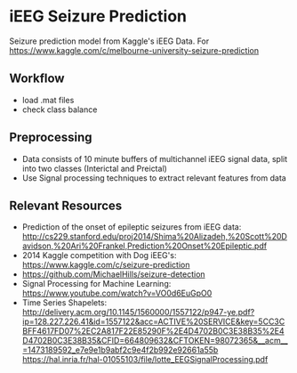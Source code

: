 # iEEG Seizure Prediction
Seizure prediction model from Kaggle's iEEG Data. For https://www.kaggle.com/c/melbourne-university-seizure-prediction

## Workflow

- load .mat files
- check class balance

## Preprocessing
- Data consists of 10 minute buffers of multichannel iEEG signal data, split into two classes (Interictal and Preictal)
- Use Signal processing techniques to extract relevant features from data

## Relevant Resources

- Prediction of the onset of epileptic seizures from iEEG data: http://cs229.stanford.edu/proj2014/Shima%20Alizadeh,%20Scott%20Davidson,%20Ari%20Frankel,Prediction%20Onset%20Epileptic.pdf
- 2014 Kaggle competition with Dog iEEG's: https://www.kaggle.com/c/seizure-prediction
- https://github.com/MichaelHills/seizure-detection
- Signal Processing for Machine Learning: https://www.youtube.com/watch?v=VO0d6EuGpO0
- Time Series Shapelets: http://delivery.acm.org/10.1145/1560000/1557122/p947-ye.pdf?ip=128.227.226.41&id=1557122&acc=ACTIVE%20SERVICE&key=5CC3CBFF4617FD07%2EC2A817F22E85290F%2E4D4702B0C3E38B35%2E4D4702B0C3E38B35&CFID=664809632&CFTOKEN=98072365&__acm__=1473189592_e7e9e1b9abf2c9e4f2b992e92661a55b
https://hal.inria.fr/hal-01055103/file/lotte_EEGSignalProcessing.pdf
